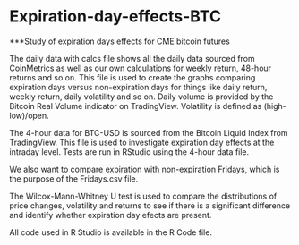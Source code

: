 # Expiration-day-effects-BTC

***Study of expiration days effects for CME bitcoin futures

The daily data with calcs file shows all the daily data sourced from CoinMetrics as well as our own calculations for weekly return, 48-hour returns and so on. This file is used to create the graphs comparing expiration days versus non-expiration days for things like daily return, weekly return, daily volatility and so on. Daily volume is provided by the Bitcoin Real Volume indicator on TradingView. Volatility is defined as (high-low)/open. 

The 4-hour data for BTC-USD is sourced from the Bitcoin Liquid Index from TradingView. This file is used to investigate expiration day effects at the intraday level. Tests are run in RStudio using the 4-hour data file.

We also want to compare expiration with non-expiration Fridays, which is the purpose of the Fridays.csv file. 

The Wilcox-Mann-Whitney U test is used to compare the distributions of price changes, volatility and returns to see if there is a significant difference and identify whether expiration day efects are present. 

All code used in R Studio is available in the R Code file. 
